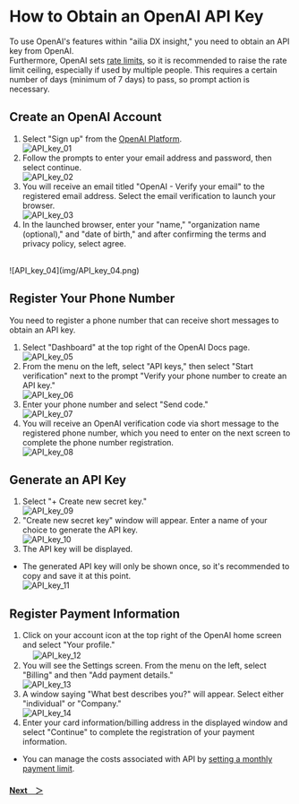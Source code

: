 # How to Obtain an OpenAI API Key
To use OpenAI's features within "ailia DX insight," you need to obtain an API key from OpenAI.<br>
Furthermore, OpenAI sets [rate limits](RateLimits.md), so it is recommended to raise the rate limit ceiling, especially if used by multiple people. This requires a certain number of days (minimum of 7 days) to pass, so prompt action is necessary.

## Create an OpenAI Account
1. Select "Sign up" from the [OpenAI Platform](https://platform.openai.com/docs/overview).<br>
![API_key_01](img/API_key_01.png)<br>
1. Follow the prompts to enter your email address and password, then select continue.<br>
![API_key_02](img/API_key_02.png)<br>
1. You will receive an email titled "OpenAI - Verify your email" to the registered email address. Select the email verification to launch your browser.<br>
![API_key_03](img/API_key_03.png)<br>
1. In the launched browser, enter your "name," "organization name (optional)," and "date of birth," and after confirming the terms and privacy policy, select agree.
<br>
![API_key_04](img/API_key_04.png)<br>


## Register Your Phone Number
You need to register a phone number that can receive short messages to obtain an API key.

1. Select "Dashboard" at the top right of the OpenAI Docs page.<br>
![API_key_05](img/API_key_05.png)<br>
1. From the menu on the left, select "API keys," then select "Start verification" next to the prompt "Verify your phone number to create an API key."<br>
![API_key_06](img/API_key_06.png)<br>
1. Enter your phone number and select "Send code."<br>
![API_key_07](img/API_key_07.png)<br>
1. You will receive an OpenAI verification code via short message to the registered phone number, which you need to enter on the next screen to complete the phone number registration.<br>
![API_key_08](img/API_key_08.png)<br>


## Generate an API Key
1. Select "+ Create new secret key."<br>
![API_key_09](img/API_key_09.png)<br>
1. "Create new secret key" window will appear. Enter a name of your choice to generate the API key.<br>
![API_key_10](img/API_key_10.png)<br>
1. The API key will be displayed.<br>
* The generated API key will only be shown once, so it's recommended to copy and save it at this point.<br> 
![API_key_11](img/API_key_11.png)<br>


## Register Payment Information
1. Click on your account icon at the top right of the OpenAI home screen and select "Your profile."<br>　
![API_key_12](img/API_key_12.png)<br>
1. You will see the Settings screen. From the menu on the left, select "Billing" and then "Add payment details."<br>
![API_key_13](img/API_key_13.png)<br>
1. A window saying "What best describes you?" will appear. Select either "individual" or "Company."<br> 
![API_key_14](img/API_key_14.png)<br>
1. Enter your card information/billing address in the displayed window and select "Continue" to complete the registration of your payment information.
* You can manage the costs associated with API by [setting a monthly payment limit](Pricing.md).


#### [Next&emsp;＞](Pricing.md)